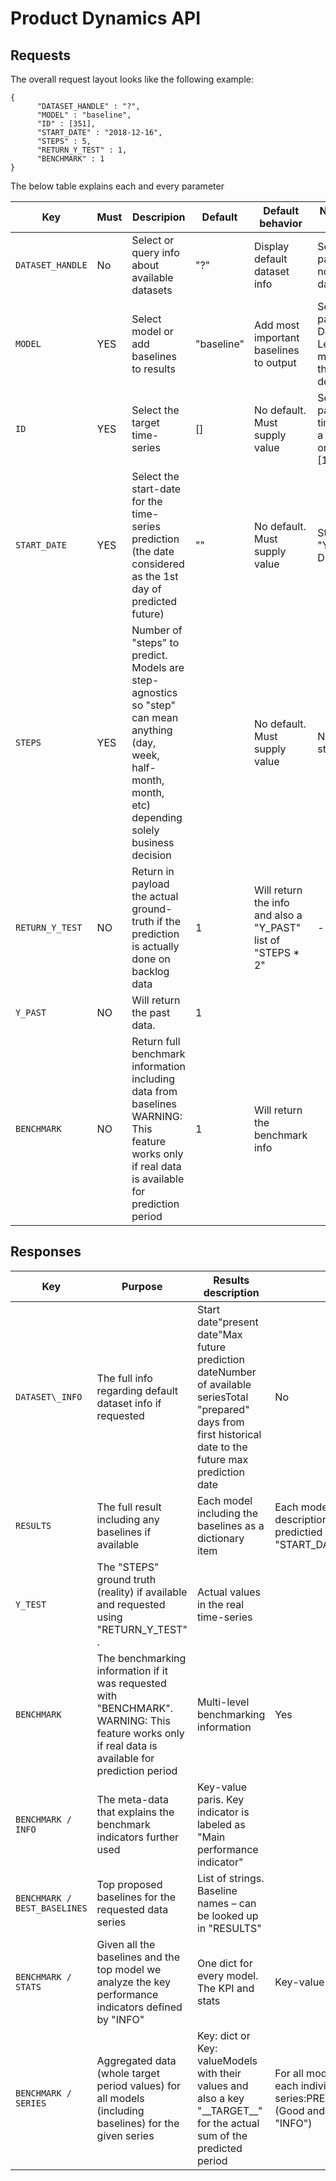 # Product Dynamics API

## Requests

The overall request layout looks like the following example:
```
{
      "DATASET_HANDLE" : "?",
      "MODEL" : "baseline",
      "ID" : [351],
      "START_DATE" : "2018-12-16",
      "STEPS" : 5,
      "RETURN_Y_TEST" : 1,
      "BENCHMARK" : 1
}
```

The below table explains each and every parameter

| **Key** | **Must** | **Descripion** | **Default** | **Default behavior** | **Non-default behavior** |
| --- | --- | --- | --- | --- | --- |
| `DATASET_HANDLE` | No | Select or query info about available datasets | &quot;?&quot; | Display default dataset info | Select particular non-default dataset |
| `MODEL` | YES | Select model or add baselines to results | &quot;baseline&quot; | Add most important baselines to output | Select particular Deep Learning model other than the default one |
| `ID` | YES | Select the target time-series | [] | No default. Must supply value | Select particular timeseries or a individual one  [10,102,103] |
| `START_DATE` | YES | Select the start-date for the time-series prediction (the date considered as the 1st day of predicted future) | &quot;&quot; | No default. Must supply value | Start date  &quot;YYYY-MM-DD&quot; |
| `STEPS` | YES | Number of &quot;steps&quot; to predict. Models are step-agnostics so &quot;step&quot; can mean anything (day, week, half-month, month, etc) depending solely business decision |   | No default. Must supply value | Number of steps |
| `RETURN_Y_TEST` | NO | Return in payload the actual ground-truth if the prediction is actually done on backlog data | 1 | Will return the info and also a &quot;Y\_PAST&quot; list of &quot;STEPS \* 2&quot; | - |
| `Y_PAST` | NO | Will return the past data. | 1 |   |   |
| `BENCHMARK` | NO | Return full benchmark information including data from baselines WARNING: This feature works only if real data is available for prediction period | 1 | Will return the benchmark info |   |


## Responses

| **Key** | **Purpose** | **Results description** | **Children** |
| --- | --- | --- | --- |
| `DATASET\_INFO` | The full info regarding default dataset info if requested | Start date&quot;present date&quot;Max future prediction dateNumber of available seriesTotal &quot;prepared&quot; days from first historical date to the future max prediction date | No |
| `RESULTS` | The full result including any baselines if available | Each model including the baselines as a dictionary item | Each model has its own &quot;DESC&quot; description and &quot;PRE&quot; list of predictied values based on &quot;START\_DATE&quot; and &quot;STEPS&quot; |
| `Y_TEST` | The &quot;STEPS&quot; ground truth (reality) if available and requested using &quot;RETURN\_Y\_TEST&quot; . | Actual values in the real time-series |   |
| `BENCHMARK` | The benchmarking information if it was requested with &quot;BENCHMARK&quot;.  WARNING: This feature works only if real data is available for prediction period | Multi-level benchmarking information | Yes |
| `BENCHMARK / INFO` | The meta-data that explains the benchmark indicators further used | Key-value paris. Key indicator is labeled as &quot;Main performance indicator&quot; |   |
| `BENCHMARK / BEST_BASELINES` | Top proposed baselines for the requested data series | List of strings. Baseline names – can be looked up in &quot;RESULTS&quot; |   |
| `BENCHMARK / STATS` | Given all the baselines and the top model we analyze the key performance indicators defined by &quot;INFO&quot; | One dict for every model. The KPI and stats | Key-value pairs |
| `BENCHMARK / SERIES` | Aggregated data (whole target period values) for all models (including baselines) for the given series | Key: dict or Key: valueModels with their values and also a key &quot;\_\_TARGET\_\_&quot; for the actual sum of the predicted period  | For all models we have info for each individual series:PRED\_QTYCONFIDENCEG&amp;I (Good and Important – see &quot;INFO&quot;)  |